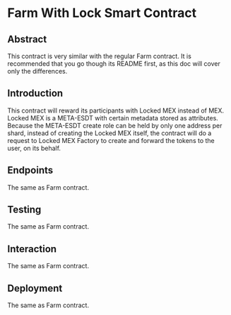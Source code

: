 # Farm With Lock Smart Contract

## Abstract

This contract is very similar with the regular Farm contract. It is recommended that you go though its README first, as this doc will cover only the differences.

## Introduction

This contract will reward its participants with Locked MEX instead of MEX. Locked MEX is a META-ESDT with certain metadata stored as attributes. Because the META-ESDT create role can be held by only one address per shard, instead of creating the Locked MEX itself, the contract will do a request to Locked MEX Factory to create and forward the tokens to the user, on its behalf.

## Endpoints

The same as Farm contract.

## Testing

The same as Farm contract.

## Interaction

The same as Farm contract.

## Deployment

The same as Farm contract.
